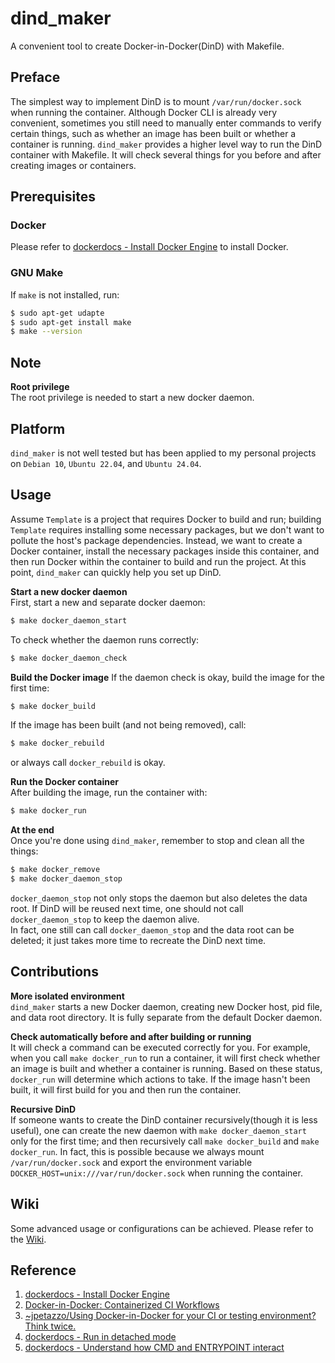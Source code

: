 # dind_maker
A convenient tool to create Docker-in-Docker(DinD) with Makefile.

## Preface
The simplest way to implement DinD is to mount `/var/run/docker.sock` when running the container. Although Docker CLI is already very convenient, sometimes you still need to manually enter commands to verify certain things, such as whether an image has been built or whether a container is running. `dind_maker` provides a higher level way to run the DinD container with Makefile. It will check several things for you before and after creating images or containers. 

## Prerequisites
### Docker
Please refer to [dockerdocs - Install Docker Engine](https://docs.docker.com/engine/install/) to install Docker.

### GNU Make
If `make` is not installed, run:  
```bash
$ sudo apt-get udapte
$ sudo apt-get install make
$ make --version
```

## Note
**Root privilege**  
The root privilege is needed to start a new docker daemon.

## Platform
`dind_maker` is not well tested but has been applied to my personal projects on `Debian 10`, `Ubuntu 22.04`, and `Ubuntu 24.04`.

## Usage
Assume `Template` is a project that requires Docker to build and run; building `Template` requires installing some necessary packages, but we don't want to pollute the host's package dependencies. Instead, we want to create a Docker container, install the necessary packages inside this container, and then run Docker within the container to build and run the project. At this point, `dind_maker` can quickly help you set up DinD.

**Start a new docker daemon**  
First, start a new and separate docker daemon:  
```bash
$ make docker_daemon_start
```

To check whether the daemon runs correctly:  
```bash
$ make docker_daemon_check
```

**Build the Docker image**
If the daemon check is okay, build the image for the first time:  
```bash
$ make docker_build
```

If the image has been built (and not being removed), call:  
```bash
$ make docker_rebuild
```
or always call `docker_rebuild` is okay.

**Run the Docker container**  
After building the image, run the container with:  
```bash
$ make docker_run
```

**At the end**  
Once you're done using `dind_maker`, remember to stop and clean all the things:  
```bash
$ make docker_remove
$ make docker_daemon_stop
```
`docker_daemon_stop` not only stops the daemon but also deletes the data root. If DinD will be reused next time, one should not call `docker_daemon_stop` to keep the daemon alive.  
In fact, one still can call `docker_daemon_stop` and the data root can be deleted; it just takes more time to recreate the DinD next time.

## Contributions
**More isolated environment**  
`dind_maker` starts a new Docker daemon, creating new Docker host, pid file, and data root directory. It is fully separate from the default Docker daemon. 

**Check automatically before and after building or running**  
It will check a command can be executed correctly for you. For example, when you call `make docker_run` to run a container, it will first check whether an image is built and whether a container is running. Based on these status, `docker_run` will determine which actions to take. If the image hasn't been built, it will first build for you and then run the container.

**Recursive DinD**  
If someone wants to create the DinD container recursively(though it is less useful), one can create the new daemon with `make docker_daemon_start` only for the first time; and then recursively call `make docker_build` and `make docker_run`. In fact, this is possible because we always mount `/var/run/docker.sock` and export the environment variable `DOCKER_HOST=unix:///var/run/docker.sock` when running the container.

## Wiki
Some advanced usage or configurations can be achieved. Please refer to the [Wiki](https://github.com/luckykk273/dind_maker/wiki).

## Reference
1. [dockerdocs - Install Docker Engine](https://docs.docker.com/engine/install/)
2. [Docker-in-Docker: Containerized CI Workflows](https://www.docker.com/resources/docker-in-docker-containerized-ci-workflows-dockercon-2023/)
3. [~jpetazzo/Using Docker-in-Docker for your CI or testing environment? Think twice.](https://jpetazzo.github.io/2015/09/03/do-not-use-docker-in-docker-for-ci/)
4. [dockerdocs - Run in detached mode](https://docs.docker.com/guides/golang/run-containers/#run-in-detached-mode)
5. [dockerdocs - Understand how CMD and ENTRYPOINT interact](https://docs.docker.com/reference/dockerfile/#understand-how-cmd-and-entrypoint-interact)
